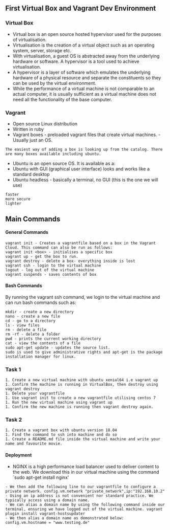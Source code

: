 ## First Virtual Box and Vagrant Dev Environment

### Virtual Box

- Virtual box is an open source hosted hypervisor used for the purposes of virtualisation.
- Virtualisation is the creation of a virtual object such as an operating system, server, storage etc.
- With virtualisation, a guest OS is abstracted away from the underlying hardware or software. A hypervisor is a tool used to achieve virtualisation.
- A hypervisor is a layer of software which emulates the underlying hardware of a physical resource and separate the constituents so they can be used by the virtual environment.
- While the performance of a virtual machine is not comparable to an actual computer, it is usually sufficient as a virtual machine does not need all the functionality of the base computer.
### Vagrant

- Open source Linux distribution
- Written in ruby
- Vagrant boxes - preloaded vagrant files that create virtual machines. - Usually just an OS.
```
The easiest way of adding a box is looking up from the catalog. There are many boxes available including ubuntu.
```
- Ubuntu is an open source OS. It is available as a:
- Ubuntu with GUI (graphical user interface) looks and works like a standard desktop
- Ubuntu headless - basically a terminal, no GUI (this is the one we will use)
```
faster
more secure
lighter
```
## Main Commands

#### General Commands
```
vagrant init - Creates a vagrantfile based on a box in the Vagrant Cloud. This command can also be run as follows:
vagrant init <box> - initialises a specific box
vagrant up - get the box to run.
vagrant destroy - delete a box- everything inside is lost
vagrant ssh - login to the virtual machine
logout - log out of the virtual machine
vagrant suspends - saves contents of box
```
#### Bash Commands

By running the vagrant ssh command, we login to the virtual machine and can run bash commands such as:

```
mkdir - create a new directory
nano - create a new file
cd - go to a directory
ls - view files
rm - delete a file
rm -rf - delete a folder
pwd - prints the current working directory
cat - view the contents of a file
sudo apt-get update - updates the source list. 
sudo is used to give administrative rights and apt-get is the package installation manager for linux.
```
### Task 1
```
1. Create a new virtual machine with ubuntu xenial64 i.e vagrant up
1. Confirm the machine is running in VirtualBox, then destroy using vagrant destroy
1. Delete your vagrantfile
1. Use vagrant init to create a new vagrantfile utilising centos 7
1. Run the new virtual machine using vagrant up
1. Confirm the new machine is running then vagrant destroy again.
```
### Task 2
```
1. Create a vagrant box with ubuntu version 18.04
1. Find the command to ssh into machine and do so
1. Create a README.md file inside the virtual machine and write your name and favourite movie.
```
#### Deployment
- NGINX is a high performance load balancer used to deliver content to the web. We download this in our virtual machine using the command `sudo apt-get install nginx'
```
- We then add the following line to our vagrantfile to configure a private network. config.vm.network "private_network",ip:"192.168.10.2"
- Using an ip address is not convenient nor standard practice. We typically access using a domain name. 
- We can alias a domain name by using the following command inside our terminal, ensuring we have logged out of the virtual machine. vagrant plugin install vagrant-hostsupdater
- We then alias a domain name as demonstrated below: config.vm.hostname = "www.testing.de"
```